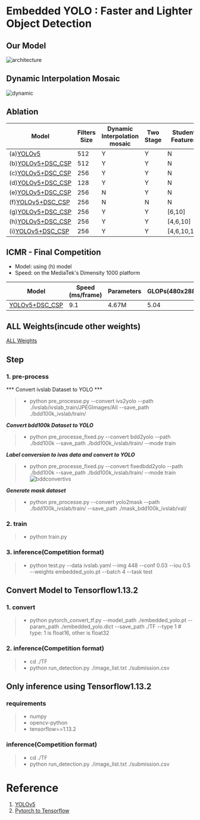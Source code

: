 # Embedded YOLO : Faster and Lighter Object Detection
## Our Model
![architecture](https://user-images.githubusercontent.com/64062370/115116778-13406a00-9fce-11eb-8bb8-f650a427372e.png)

## Dynamic Interpolation Mosaic
![dynamic](https://user-images.githubusercontent.com/64062370/115116839-5ac6f600-9fce-11eb-86c4-98027602d71a.jpg)

## Ablation 
|  Model   | Filters Size | Dynamic Interpolation mosaic  | Two Stage | Student Features | Parameters | GLOPs(512x460) | mAP(IOU@50) |
|  ----  | ----  | ----  | ----  | ----  | ----  | ----  | ----  |
| (a)[YOLOv5](https://drive.google.com/drive/folders/1sC5jk4AqmgsAdOXjNKea6_IDuzIkIEOZ?usp=sharing)  | 512 | Y | Y | N  | 7.26M  | 6.8  | 0.460  |
| (b)[YOLOv5+DSC_CSP](https://drive.google.com/drive/folders/1C_65StiNxWNBVwZkMaWKZX95uA34nazt?usp=sharing)  | 512 | Y | Y | N  | 5.92M  | 6.4  | 0.456  |
| (c)[YOLOv5+DSC_CSP](https://drive.google.com/drive/folders/1RVEI88EbIG3nXL6IT-nMTg0OwZnbH1-n?usp=sharing)  | 256 | Y | Y | N  | 4.67M  | 6.0  | 0.453  |
| (d)[YOLOv5+DSC_CSP](https://drive.google.com/drive/folders/1NBgvyI1HDLgk7ZFw2_cdzzIYxbw1M97Z?usp=sharing)  | 128 | Y | Y | N  | 4.32M  | 5.9  | 0.446  |
| (e)[YOLOv5+DSC_CSP](https://drive.google.com/drive/folders/1_8ICZhjAhO9JTZN4yWNUjhU2Dml7E79y?usp=sharing)  | 256 | N | Y | N  | 4.67M  | 6.0  | 0.451  |
| (f)[YOLOv5+DSC_CSP](https://drive.google.com/drive/folders/1rKnTJmO4PGoLj5FTtfumSIEH59FLWdh7?usp=sharing)  | 256 | N | N | N  | 4.67M  | 6.0  | 0.437  |
| (g)[YOLOv5+DSC_CSP](https://drive.google.com/drive/folders/1U0BG7UFOwK4jETDhR6iahXrYrPlxoxHZ?usp=sharing)  | 256 | Y | Y | [6,10]  | 4.67M  | 6.0  | 0.451  |
| (h)[YOLOv5+DSC_CSP](https://drive.google.com/drive/folders/1TasLP3l6fjffdwtXLceVK5JJWNFYwNwA?usp=sharing)  | 256 | Y | Y | [4,6,10]  | 4.67M  | 6.0  | 0.456  |
| (i)[YOLOv5+DSC_CSP](https://drive.google.com/drive/folders/1l5-693VZVlPpUEN_s5YezcKIfqS3G4QY?usp=sharing)  | 256 | Y | Y | [4,6,10,14]  | 4.67M  | 6.0  | 0.451  |

## ICMR - Final Competition
* Model: using (h) model
* Speed: on the MediaTek's Dimensity 1000 platform

|  Model   | Speed (ms/frame) | Parameters | GLOPs(480x288) | mAP(IOU@50) | accuracy scooter | accuracy bicycle |
|  ----  | ----  | ----  | ----  | ----  | ----  | ----  |
| [YOLOv5+DSC_CSP](https://drive.google.com/file/d/12Y5hohyKyxf6lNBvEYWTJB7JnK4Hpf8_/view?usp=sharing) | 9.1 | 4.67M | 5.04  | 0.59 | 0.535 | 0.535 |

## ALL Weights(incude other weights)
[ALL Weights](https://drive.google.com/drive/folders/1qc982u2V7_uSptziKbcjbyxwLTJsGEbh?usp=sharing)

## Step
### 1. pre-process
*** Convert ivslab Dataset to YOLO ***
 > - python pre_processe.py --convert ivs2yolo --path ./ivslab/ivslab_train/JPEGImages/All --save_path ./bdd100k_ivslab/train/ 
 > 
***Convert bdd100k Dataset to YOLO***
 > - python pre_processe_fixed.py --convert bdd2yolo --path ./bdd100k --save_path ./bdd100k_ivslab/train/ --mode train
 > 
***Label conversion to ivas data and convert to YOLO***
 > - python pre_processe_fixed.py --convert fixedbdd2yolo --path ./bdd100k --save_path ./bdd100k_ivslab/train/ --mode train
 > ![bddconvertivs](https://user-images.githubusercontent.com/64062370/115118123-69b0a700-9fd4-11eb-9fad-2f272b9dcc3a.jpg)
 > 
***Generate mask dataset***
 > - python pre_processe.py --convert yolo2mask --path ./bdd100k_ivslab/train/ --save_path ./mask_bdd100k_ivslab/val/

### 2. train
 > - python train.py

### 3. inference(Competition format)
 > - python test.py --data ivslab.yaml --img 448 --conf 0.03 --iou 0.5 --weights embedded_yolo.pt --batch 4 --task test

## Convert Model to Tensorflow1.13.2
### 1. convert
 > - python pytorch_convert_tf.py --model_path ./embedded_yolo.pt --param_path ./embedded_yolo.dict --save_path ./TF --type 1 # type: 1 is float16, other is float32
 > 
### 2. inference(Competition format)
 > - cd ./TF
 > - python run_detection.py ./image_list.txt ./submission.csv
 
 
## Only inference using Tensorflow1.13.2
### requirements
> - numpy
> - opencv-python
> - tensorflow==1.13.2
> 
### inference(Competition format)
 > - cd ./TF
 > - python run_detection.py ./image_list.txt ./submission.csv

# Reference
1. [YOLOv5](https://github.com/ultralytics/yolov5)
2. [Pytorch to Tensorflow](https://zhuanlan.zhihu.com/p/345184106)

